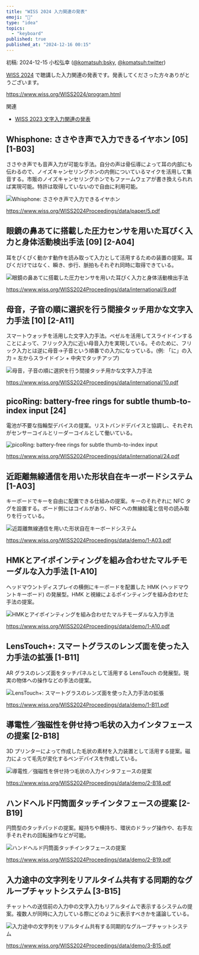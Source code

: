 ```yaml
---
title: "WISS 2024 入力関連の発表"
emoji: "📜"
type: "idea"
topics:
  - "keyboard"
published: true
published_at: "2024-12-16 00:15"
---
```


初稿: 2024-12-15
小松弘幸 ([@komatsuh:bsky](https://bsky.app/profile/komatsuh.bsky.social), [@komatsuh:twitter](https://twitter.com/komatsuh))

[WISS 2024](https://www.wiss.org/WISS2024/program.html) で聴講した入力関連の発表です。発表してくださった方々ありがとうございます。

https://www.wiss.org/WISS2024/program.html

関連
* [WISS 2023 文字入力関連の発表](https://zenn.dev/komatsuh/articles/komatsuh_wiss2023_input)


## Whisphone: ささやき声で入力できるイヤホン [05] [1-B03]

ささやき声でも音声入力が可能な手法。自分の声は骨伝導によって耳の内部にも伝わるので、ノイズキャンセリングホンの内側についているマイクを活用して集音する。市販のノイズキャンセリングホンでもファームウェアが書き換えられれば実現可能。特許は取得していないので自由に利用可能。

![Whisphone: ささやき声で入力できるイヤホン](https://github.com/hiroyuki-komatsu/zenn/blob/main/articles/komatsuh_wiss2024_input/05.png?raw=true)

https://www.wiss.org/WISS2024Proceedings/data/paper/5.pdf

## 眼鏡の鼻あてに搭載した圧力センサを用いた耳ぴく入力と身体活動検出手法 [09] [2-A04]

耳をぴくぴく動かす動作を読み取って入力として活用するための装置の提案。耳ぴくだけではなく、瞬き、歩行、脈拍もそれぞれ同時に取得できている。

![眼鏡の鼻あてに搭載した圧力センサを用いた耳ぴく入力と身体活動検出手法](https://github.com/hiroyuki-komatsu/zenn/blob/main/articles/komatsuh_wiss2024_input/09.png?raw=true)

https://www.wiss.org/WISS2024Proceedings/data/international/9.pdf

## 母音，子音の順に選択を行う間接タッチ用かな文字入力手法 [10] [2-A11]

スマートウォッチを活用した文字入力手法。ベゼルを活用してスライドインすることによって、フリック入力に近い母音入力を実現している。そのために、フリック入力とは逆に母音→子音という順番での入力になっている。(例: 「に」の入力 = 左からスライドイン + 中央でタッチアップ)

![母音，子音の順に選択を行う間接タッチ用かな文字入力手法](https://github.com/hiroyuki-komatsu/zenn/blob/main/articles/komatsuh_wiss2024_input/10.png?raw=true)

https://www.wiss.org/WISS2024Proceedings/data/international/10.pdf

## picoRing: battery-free rings for subtle thumb-to-index input [24]

電池が不要な指輪型デバイスの提案。リストバンドデバイスと協調し、それぞれがセンサーコイルとリーダーコイルとして働いている。

![picoRing: battery-free rings for subtle thumb-to-index input](https://github.com/hiroyuki-komatsu/zenn/blob/main/articles/komatsuh_wiss2024_input/24.png?raw=true)

https://www.wiss.org/WISS2024Proceedings/data/international/24.pdf

## 近距離無線通信を用いた形状自在キーボードシステム [1-A03]

キーボードでキーを自由に配置できる仕組みの提案。キーのそれぞれに NFC タグを設置する。ボード側にはコイルがあり、NFC への無線給電と信号の読み取りを行っている。

![近距離無線通信を用いた形状自在キーボードシステム](https://github.com/hiroyuki-komatsu/zenn/blob/main/articles/komatsuh_wiss2024_input/1-A03.png?raw=true)

https://www.wiss.org/WISS2024Proceedings/data/demo/1-A03.pdf

## HMKとアイポインティングを組み合わせたマルチモーダルな入力手法 [1-A10]

ヘッドマウントディスプレイの横側にキーボードを配置した HMK (ヘッドマウントキーボード) の発展型。HMK と視線によるポインティングを組み合わせた手法の提案。

![HMKとアイポインティングを組み合わせたマルチモーダルな入力手法](https://github.com/hiroyuki-komatsu/zenn/blob/main/articles/komatsuh_wiss2024_input/1-A10.png?raw=true)

https://www.wiss.org/WISS2024Proceedings/data/demo/1-A10.pdf

## LensTouch+: スマートグラスのレンズ面を使った入力手法の拡張 [1-B11]

AR グラスのレンズ面をタッチパネルとして活用する LensTouch の発展型。現実の物体への操作などの手法の提案。

![LensTouch+: スマートグラスのレンズ面を使った入力手法の拡張](https://github.com/hiroyuki-komatsu/zenn/blob/main/articles/komatsuh_wiss2024_input/1-B11.png?raw=true)

https://www.wiss.org/WISS2024Proceedings/data/demo/1-B11.pdf

## 導電性／強磁性を併せ持つ毛状の入力インタフェースの提案 [2-B18]

3D プリンターによって作成した毛状の素材を入力装置として活用する提案。磁力によって毛先が変化するペンデバイスを作成している。

![導電性／強磁性を併せ持つ毛状の入力インタフェースの提案](https://github.com/hiroyuki-komatsu/zenn/blob/main/articles/komatsuh_wiss2024_input/2-B18.png?raw=true)

https://www.wiss.org/WISS2024Proceedings/data/demo/2-B18.pdf

## ハンドヘルド円筒面タッチインタフェースの提案 [2-B19]

円筒型のタッチパッドの提案。縦持ちや横持ち、環状のドラッグ操作や、右手左手それぞれの回転操作などが可能。

![ハンドヘルド円筒面タッチインタフェースの提案](https://github.com/hiroyuki-komatsu/zenn/blob/main/articles/komatsuh_wiss2024_input/2-B19.png?raw=true)

https://www.wiss.org/WISS2024Proceedings/data/demo/2-B19.pdf

## 入力途中の文字列をリアルタイム共有する同期的なグループチャットシステム [3-B15]

チャットへの送信前の入力中の文字入力もリアルタイムで表示するシステムの提案。複数人が同時に入力している際にどのように表示すべきかを議論している。

![入力途中の文字列をリアルタイム共有する同期的なグループチャットシステム](https://github.com/hiroyuki-komatsu/zenn/blob/main/articles/komatsuh_wiss2024_input/3-B15.png?raw=true)

https://www.wiss.org/WISS2024Proceedings/data/demo/3-B15.pdf
